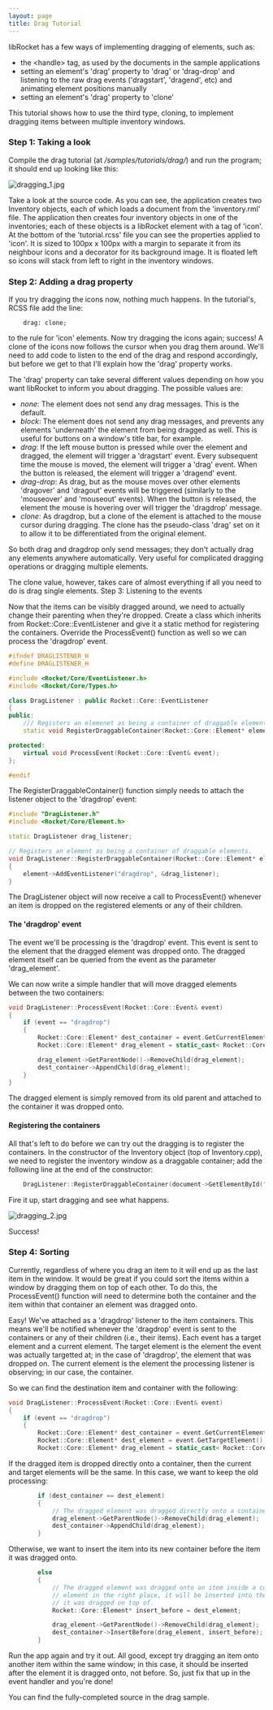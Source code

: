 ```yaml
---
layout: page
title: Drag Tutorial
---
```


libRocket has a few ways of implementing dragging of elements, such as:

* the \<handle\> tag, as used by the documents in the sample applications
* setting an element's 'drag' property to 'drag' or 'drag-drop' and listening to the raw drag events ('dragstart', 'dragend', etc) and animating element positions manually
* setting an element's 'drag' property to 'clone' 

This tutorial shows how to use the third type, cloning, to implement dragging items between multiple inventory windows.

### Step 1: Taking a look

Compile the drag tutorial (at */samples/tutorials/drag/*) and run the program; it should end up looking like this:

![dragging_1.jpg](dragging_1.jpg)

Take a look at the source code. As you can see, the application creates two Inventory objects, each of which loads a document from the 'inventory.rml' file. The application then creates four inventory objects in one of the inventories; each of these objects is a libRocket element with a tag of 'icon'. At the bottom of the 'tutorial.rcss' file you can see the properties applied to 'icon'. It is sized to 100px x 100px with a margin to separate it from its neighbour icons and a decorator for its background image. It is floated left so icons will stack from left to right in the inventory windows.

### Step 2: Adding a drag property

If you try dragging the icons now, nothing much happens. In the tutorial's, RCSS file add the line:

```
	drag: clone;
```

to the rule for 'icon' elements. Now try dragging the icons again; success! A clone of the icons now follows the cursor when you drag them around. We'll need to add code to listen to the end of the drag and respond accordingly, but before we get to that I'll explain how the 'drag' property works.

The 'drag' property can take several different values depending on how you want libRocket to inform you about dragging. The possible values are:

* *none*: The element does not send any drag messages. This is the default.
* *block*: The element does not send any drag messages, and prevents any elements 'underneath' the element from being dragged as well. This is useful for buttons on a window's title bar, for example.
* *drag*: If the left mouse button is pressed while over the element and dragged, the element will trigger a 'dragstart' event. Every subsequent time the mouse is moved, the element will trigger a 'drag' event. When the button is released, the element will trigger a 'dragend' event.
* *drag-drop*: As drag, but as the mouse moves over other elements 'dragover' and 'dragout' events will be triggered (similarly to the 'mouseover' and 'mouseout' events). When the button is released, the element the mouse is hovering over will trigger the 'dragdrop' message.
* *clone*: As dragdrop, but a clone of the element is attached to the mouse cursor during dragging. The clone has the pseudo-class 'drag' set on it to allow it to be differentiated from the original element. 

So both drag and dragdrop only send messages; they don't actually drag any elements anywhere automatically. Very useful for complicated dragging operations or dragging multiple elements.

The clone value, however, takes care of almost everything if all you need to do is drag single elements.
Step 3: Listening to the events

Now that the items can be visibly dragged around, we need to actually change their parenting when they're dropped. Create a class which inherits from Rocket::Core::EventListener and give it a static method for registering the containers. Override the ProcessEvent() function as well so we can process the 'dragdrop' event.

```cpp
#ifndef DRAGLISTENER_H
#define DRAGLISTENER_H

#include <Rocket/Core/EventListener.h>
#include <Rocket/Core/Types.h>

class DragListener : public Rocket::Core::EventListener
{
public:
	/// Registers an elemenet as being a container of draggable elements.
	static void RegisterDraggableContainer(Rocket::Core::Element* element);

protected:
	virtual void ProcessEvent(Rocket::Core::Event& event);
};

#endif
```

The RegisterDraggableContainer() function simply needs to attach the listener object to the 'dragdrop' event:

```cpp
#include "DragListener.h"
#include <Rocket/Core/Element.h>

static DragListener drag_listener;

// Registers an element as being a container of draggable elements.
void DragListener::RegisterDraggableContainer(Rocket::Core::Element* element)
{
	element->AddEventListener("dragdrop", &drag_listener);
}
```

The DragListener object will now receive a call to ProcessEvent() whenever an item is dropped on the registered elements or any of their children.

#### The 'dragdrop' event

The event we'll be processing is the 'dragdrop' event. This event is sent to the element that the dragged element was dropped onto. The dragged element itself can be queried from the event as the parameter 'drag_element'.

We can now write a simple handler that will move dragged elements between the two containers:

```cpp
void DragListener::ProcessEvent(Rocket::Core::Event& event)
{
	if (event == "dragdrop")
	{
		Rocket::Core::Element* dest_container = event.GetCurrentElement();
		Rocket::Core::Element* drag_element = static_cast< Rocket::Core::Element* >(event.GetParameter< void* >("drag_element", NULL));

		drag_element->GetParentNode()->RemoveChild(drag_element);
		dest_container->AppendChild(drag_element);
	}
}
```

The dragged element is simply removed from its old parent and attached to the container it was dropped onto.

#### Registering the containers

All that's left to do before we can try out the dragging is to register the containers. In the constructor of the Inventory object (top of Inventory.cpp), we need to register the inventory window as a draggable container; add the following line at the end of the constructor:

```cpp
	DragListener::RegisterDraggableContainer(document->GetElementById("content"));
```

Fire it up, start dragging and see what happens.

![dragging_2.jpg](dragging_2.jpg)

Success!

### Step 4: Sorting

Currently, regardless of where you drag an item to it will end up as the last item in the window. It would be great if you could sort the items within a window by dragging them on top of each other. To do this, the ProcessEvent() function will need to determine both the container and the item within that container an element was dragged onto.

Easy! We've attached as a 'dragdrop' listener to the item containers. This means we'll be notified whenever the 'dragdrop' event is sent to the containers or any of their children (i.e., their items). Each event has a target element and a current element. The target element is the element the event was actually targetted at; in the case of 'dragdrop', the element that was dropped on. The current element is the element the processing listener is observing; in our case, the container.

So we can find the destination item and container with the following:

```cpp
void DragListener::ProcessEvent(Rocket::Core::Event& event)
{
	if (event == "dragdrop")
	{
		Rocket::Core::Element* dest_container = event.GetCurrentElement();
		Rocket::Core::Element* dest_element = event.GetTargetElement();
		Rocket::Core::Element* drag_element = static_cast< Rocket::Core::Element* >(event.GetParameter< void* >("drag_element", NULL));
```

If the dragged item is dropped directly onto a container, then the current and target elements will be the same. In this case, we want to keep the old processing:

```cpp
		if (dest_container == dest_element)
		{
			// The dragged element was dragged directly onto a container.
			drag_element->GetParentNode()->RemoveChild(drag_element);
			dest_container->AppendChild(drag_element);
		}
```

Otherwise, we want to insert the item into its new container before the item it was dragged onto.

```cpp
		else
		{
			// The dragged element was dragged onto an item inside a container. In order to get the
			// element in the right place, it will be inserted into the container before the item
			// it was dragged on top of.
			Rocket::Core::Element* insert_before = dest_element;

			drag_element->GetParentNode()->RemoveChild(drag_element);
			dest_container->InsertBefore(drag_element, insert_before);
		}
```

Run the app again and try it out. All good, except try dragging an item onto another item within the same window; in this case, it should be inserted after the element it is dragged onto, not before. So, just fix that up in the event handler and you're done!

You can find the fully-completed source in the drag sample. 
